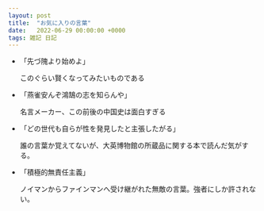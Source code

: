 ```yaml
---
layout: post
title:  "お気に入りの言葉"
date:   2022-06-29 00:00:00 +0000
tags: 雑記 日記
---
```


- 「先づ隗より始めよ」

  このぐらい賢くなってみたいものである

- 「燕雀安んぞ鴻鵠の志を知らんや」

  名言メーカー、この前後の中国史は面白すぎる

- 「どの世代も自らが性を発見したと主張したがる」

  誰の言葉か覚えてないが、大英博物館の所蔵品に関する本で読んだ気がする。

- 「積極的無責任主義」

  ノイマンからファインマンへ受け継がれた無敵の言葉。強者にしか許されない。
